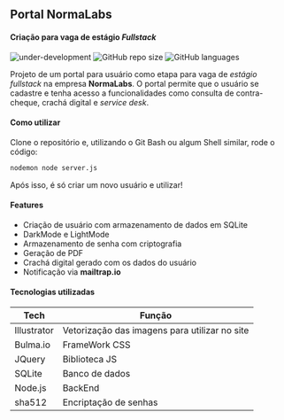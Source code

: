 ## Portal NormaLabs
#### Criação para vaga de estágio _Fullstack_

![under-development](https://camo.githubusercontent.com/582d869b02b6fd3f4788913b44c76f52d37f9987b8ee78e707a8d1f7966fcd7b/68747470733a2f2f696d672e736869656c64732e696f2f62616467652f7374617475732d756e646572253230646576656c6f706d656e742d79656c6c6f77) ![GitHub repo size](https://img.shields.io/github/repo-size/mardesonH/normalabs) ![GitHub languages](https://img.shields.io/github/languages/top/mardesonH/normalabs)

Projeto de um portal para usuário como etapa para vaga de _estágio fullstack_ na empresa **NormaLabs**.
O portal permite que o usuário se cadastre e tenha acesso a funcionalidades como consulta de contra-cheque, crachá digital e _service desk_.

#### Como utilizar
Clone o repositório e, utilizando o Git Bash ou algum Shell similar, rode o código:
```sh
nodemon node server.js
```
Após isso, é só criar um novo usuário e utilizar!

#### Features
- Criação de usuário com armazenamento de dados em SQLite
- DarkMode e LightMode
- Armazenamento de senha com criptografia
- Geração de PDF
- Crachá digital gerado com os dados do usuário
- Notificação via **mailtrap.io**

#### Tecnologias utilizadas
| Tech | Função |
| ------ | ------ |
| Illustrator | Vetorização das imagens para utilizar no site |
| Bulma.io | FrameWork CSS |
| JQuery | Biblioteca JS |
| SQLite | Banco de dados |
| Node.js | BackEnd |
| sha512 | Encriptação de senhas |
